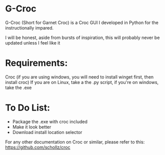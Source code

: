 # G-Croc
G-Croc (Short for Garnet Croc) is a Croc GUI I developed in Python for the instructionally impared. 

I will be honest, aside from bursts of inspiration, this will probably never be updated unless I feel like it

# Requirements:
Croc (if you are using windows, you will need to install winget first, then install croc)
If you are on Linux, take a the .py script, if you're on windows, take the .exe

# To Do List:
- Package the .exe with croc included
- Make it look better
- Download install location selector


For any other documentation on Croc or similar, please refer to this: https://github.com/schollz/croc
